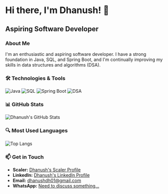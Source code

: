 # Hi there, I'm Dhanush! 👋

## Aspiring Software Developer

### About Me

I'm an enthusiastic and aspiring software developer. I have a strong foundation in Java, SQL, and Spring Boot, and I'm continually improving my skills in data structures and algorithms (DSA).

### 🛠️ Technologies & Tools

![Java](https://img.shields.io/badge/Java-ED8B00?style=for-the-badge&logo=java&logoColor=white)
![SQL](https://img.shields.io/badge/SQL-4479A1?style=for-the-badge&logo=sql&logoColor=white)
![Spring Boot](https://img.shields.io/badge/Spring_Boot-6DB33F?style=for-the-badge&logo=spring-boot&logoColor=white)
![DSA](https://img.shields.io/badge/DSA-008080?style=for-the-badge&logo=algolia&logoColor=white)

### 📊 GitHub Stats

![Dhanush's GitHub Stats](https://github-readme-stats.vercel.app/api?username=dhanushdh01&show_icons=true&theme=radical)

### 🔍 Most Used Languages

![Top Langs](https://github-readme-stats.vercel.app/api/top-langs/?username=dhanushdh01&layout=compact&theme=radical)


### 📫 Get in Touch

- **Scaler:** [Dhanush's Scaler Profile](https://www.scaler.com/academy/profile/7ed363bf08e4/)
- **LinkedIn:** [Dhanush's LinkedIn Profile](https://www.linkedin.com/in/dhanush-s-554873243)
- **Email:** dhanushdh01@gmail.com
- **WhatsApp:** [Need to discuss something...](https://wa.me/918825725960?text=Hii)

